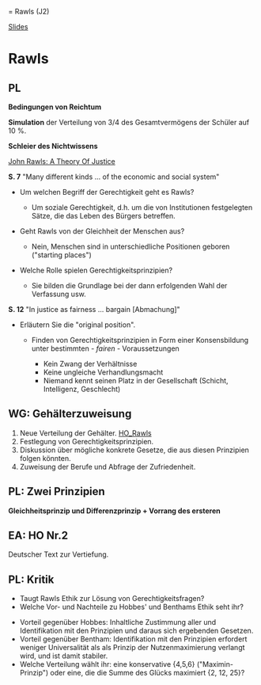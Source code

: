 = Rawls (J2)

[Slides](http://xcosx.de/mgb/keineph-slides/ethik-slides/Rawls.html)

# Rawls

## PL

**Bedingungen von Reichtum**

**Simulation** der Verteilung von 3/4 des Gesamtvermögens der Schüler auf 10 %.

**Schleier des Nichtwissens**

[John Rawls: A Theory Of Justice](https://books.google.de/books?id=tUEO9SuNG1oC&printsec=frontcover&dq=inauthor:%22John+RAWLS%22&hl=en&sa=X&ved=0ahUKEwiK36LGke3RAhVhJpoKHRbHB-0Q6AEIGjAA#v=onepage&q&f=false) <!-- HO Rawls - Urzustand - Schleier des Nichtwissens -->

**S. 7** "Many different kinds ... of the economic and social system"

- Um welchen Begriff der Gerechtigkeit geht es Rawls?

  - Um soziale Gerechtigkeit, d.h. um die von Institutionen festgelegten Sätze, die das Leben des Bürgers betreffen.

- Geht Rawls von der Gleichheit der Menschen aus?

  - Nein, Menschen sind in unterschiedliche Positionen geboren ("starting places")

- Welche Rolle spielen Gerechtigkeitsprinzipien?

  - Sie bilden die Grundlage bei der dann erfolgenden Wahl der Verfassung usw.

**S. 12** "In justice as fairness ... bargain [Abmachung]"

- Erläutern Sie die "original position".

  - Finden von Gerechtigkeitsprinzipien in Form einer Konsensbildung unter bestimmten - _fairen_ - Voraussetzungen

    - Kein Zwang der Verhältnisse
    - Keine ungleiche Verhandlungsmacht
    - Niemand kennt seinen Platz in der Gesellschaft (Schicht, Intelligenz, Geschlecht)

## WG: Gehälterzuweisung

1. Neue Verteilung der Gehälter. [HO_Rawls](HO/HO_Rawls.md)
2. Festlegung von Gerechtigkeitsprinzipien.
3. Diskussion über mögliche konkrete Gesetze, die aus diesen Prinzipien folgen könnten.
4. Zuweisung der Berufe und Abfrage der Zufriedenheit.

## PL: Zwei Prinzipien

**Gleichheitsprinzip und Differenzprinzip + Vorrang des ersteren**

## EA: HO Nr.2

Deutscher Text zur Vertiefung.

## PL: Kritik

* Taugt Rawls Ethik zur Lösung von Gerechtigkeitsfragen?
* Welche Vor- und Nachteile zu Hobbes' und Benthams Ethik seht ihr?

- Vorteil gegenüber Hobbes: Inhaltliche Zustimmung aller und Identifikation mit den Prinzipien und daraus sich ergebenden Gesetzen.
- Vorteil gegenüber Bentham: Identifikation mit den Prinzipien erfordert weniger Universalität als als Prinzip der Nutzenmaximierung verlangt wird, und ist damit stabiler.
- Welche Verteilung wählt ihr: eine konservative {4,5,6} ("Maximin-Prinzip") oder eine, die die Summe des Glücks maximiert {2, 12, 25}?
